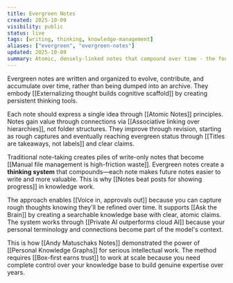 ```yaml
---
title: Evergreen Notes
created: 2025-10-09
visibility: public
status: live
tags: [writing, thinking, knowledge-management]
aliases: ["evergreen", "evergreen-notes"]
updated: 2025-10-09
summary: Atomic, densely-linked notes that compound over time - the foundation of personal knowledge management.
---
```


Evergreen notes are written and organized to evolve, contribute, and accumulate over time, rather than being dumped into an archive. They embody [[Externalizing thought builds cognitive scaffold]] by creating persistent thinking tools.

Each note should express a single idea through [[Atomic Notes]] principles. Notes gain value through connections via [[Associative linking over hierarchies]], not folder structures. They improve through revision, starting as rough captures and eventually reaching evergreen status through [[Titles are takeaways, not labels]] and clear claims.

Traditional note-taking creates piles of write-only notes that become [[Manual file management is high-friction waste]]. Evergreen notes create a **thinking system** that compounds—each note makes future notes easier to write and more valuable. This is why [[Notes beat posts for showing progress]] in knowledge work.

The approach enables [[Voice in, approvals out]] because you can capture rough thoughts knowing they'll be refined over time. It supports [[Ask the Brain]] by creating a searchable knowledge base with clear, atomic claims. The system works through [[Private AI outperforms cloud AI]] because your personal terminology and connections become part of the model's context.

This is how [[Andy Matuschaks Notes]] demonstrated the power of [[Personal Knowledge Graphs]] for serious intellectual work. The method requires [[Box-first earns trust]] to work at scale because you need complete control over your knowledge base to build genuine expertise over years.

